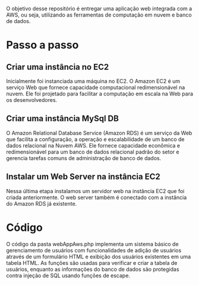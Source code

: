 

O objetivo desse repositório é entregar uma aplicação web integrada com a AWS, ou seja, utilizando as ferramentas de computação em nuvem e banco de dados. 

# Passo a passo

## Criar uma instância no EC2

Inicialmente foi instanciada uma máquina no EC2. O Amazon EC2 é um serviço Web que fornece capacidade computacional redimensionável na nuvem. Ele foi projetado para facilitar a computação em escala na Web para os desenvolvedores.

## Criar uma instância MySql DB

O Amazon Relational Database Service (Amazon RDS) é um serviço da Web que facilita a configuração, a operação e escalabilidade de um banco de dados relacional na Nuvem AWS. Ele fornece capacidade econômica e redimensionável para um banco de dados relacional padrão do setor e gerencia tarefas comuns de administração de banco de dados.

## Instalar um Web Server na instância EC2

Nessa última etapa instalamos um servidor web na instância EC2 que foi criada anteriormente. O web server também é conectado com a instância do Amazon RDS já existente.


# Código

O código da pasta webAppAws.php implementa um sistema básico de gerenciamento de usuários com funcionalidades de adição de usuários através de um formulário HTML e exibição dos usuários existentes em uma tabela HTML. As funções são usadas para verificar e criar a tabela de usuários, enquanto as informações do banco de dados são protegidas contra injeção de SQL usando funções de escape.


